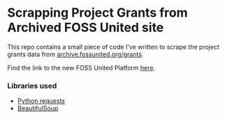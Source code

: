 # Scrapping Project Grants from Archived FOSS United site

This repo contains a small piece of code I've written to scrape the project grants data from [archive.fossunited.org/grants](https://archive.fossunited.org/grants). 

Find the link to the new FOSS United Platform [here](https://fossunited.org).

### Libraries used

- [Python requests](https://pypi.org/project/requests/)
- [BeautifulSoup](https://pypi.org/project/beautifulsoup4/)
